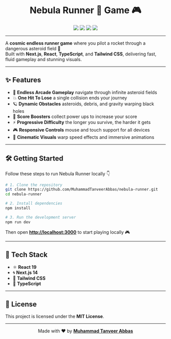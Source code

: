 <h1 align="center">Nebula Runner 🌌 Game 🎮</h1>
<p align="center">
  <img src="https://img.shields.io/badge/Next.js-000000?style=for-the-badge&logo=nextdotjs&logoColor=white" />
  <img src="https://img.shields.io/badge/React-20232A?style=for-the-badge&logo=react&logoColor=61DAFB" />
  <img src="https://img.shields.io/badge/TypeScript-007ACC?style=for-the-badge&logo=typescript&logoColor=white" />
  <img src="https://img.shields.io/badge/Tailwind_CSS-38B2AC?style=for-the-badge&logo=tailwind-css&logoColor=white" />
</p>

---

A **cosmic endless runner game** where you pilot a rocket through a dangerous asteroid field 🚀  
Built with **Next.js**, **React**, **TypeScript**, and **Tailwind CSS**, delivering fast, fluid gameplay and stunning visuals.

---

## ✨ Features

- 🌌 **Endless Arcade Gameplay**   navigate through infinite asteroid fields  
- 💥 **One Hit To Lose**   a single collision ends your journey  
- 🪐 **Dynamic Obstacles**   asteroids, debris, and gravity warping black holes  
- 💫 **Score Boosters**   collect power ups to increase your score  
- ⚡ **Progressive Difficulty**   the longer you survive, the harder it gets  
- 🎮 **Responsive Controls**   mouse and touch support for all devices  
- 🎨 **Cinematic Visuals**   warp speed effects and immersive animations  

---

## 🛠️ Getting Started

Follow these steps to run Nebula Runner locally 👇

```bash
# 1. Clone the repository
git clone https://github.com/MuhammadTanveerAbbas/nebula-runner.git
cd nebula-runner

# 2. Install dependencies
npm install

# 3. Run the development server
npm run dev
````

Then open **[http://localhost:3000](http://localhost:3000)** to start playing locally 🎮

---

## 🧠 Tech Stack

* ⚛️ **React 19**
* 🌀 **Next.js 14**
* 🎨 **Tailwind CSS**
* 🧩 **TypeScript**

---

## 📜 License

This project is licensed under the **MIT License**.

---

<div align="center">
  Made with ❤️ by <a href="https://github.com/muhammadtanveerabbas"><b>Muhammad Tanveer Abbas</b></a>
</div>

